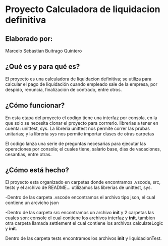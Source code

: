 # Proyecto Calculadora de liquidacion definitiva

## Elaborado por: 

Marcelo
Sebastian Buitrago Quintero


## ¿Qué es y para qué es?

El proyecto es una calculadora de liquidacion definitiva; se utiliza para calcular el pago de liquidación cuando empleado
sale de la empresa, por despido, renuncia, finalización de contrado, entre otros.

## ¿Cómo funcionar?

En esta etapa del proyecto el codigo tiene una interfaz por consola, en la que solo se necesita clonar el proyecto para corrrerlo. 
librerias a tener en cuenta: unittest, sys. 
La libreria unittest nos permite correr las prubas unitarias; y la libreria sys nos permite importar clases de otras carpetas

El codigo lanza una serie de preguntas necesarias para ejecutar las operaciones por consola; el cuales tiene, salario base, dias de vacaciones,
cesantias, entre otras.

## ¿Cómo está hecho?

El proyecto esta organizado en carpetas donde encontramos .vscode, src, tests y el archivo de README... 
utilizamos las librerias de unittest, sys.

-Dentro de las carpeta .vscode encontramos el archivo tipo json, el cual contiene un arcvicho json 

-Dentro de las carpeta src encontramos un archivo __init__ y 2 carpetas las cuales son: console el cual contiene los archivos interfaz y __init__, tambien otra carpeta llamada settlement el cual contiene los archivos calculateLogic y __init__. 

Dentro de las carpeta tests encontramos los archivos __init__ y liquidacionTest.
